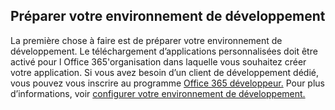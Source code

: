## <a name="prepare-your-development-environment"></a>Préparer votre environnement de développement

La première chose à faire est de préparer votre environnement de développement. Le téléchargement d’applications personnalisées doit être activé pour l Office 365'organisation dans laquelle vous souhaitez créer votre application. Si vous avez besoin d’un client de développement dédié, vous pouvez vous inscrire au programme [Office 365 développeur.](https://developer.microsoft.com/office/dev-program) Pour plus d’informations, voir [configurer votre environnement de développement.](~/concepts/build-and-test/prepare-your-o365-tenant.md)
